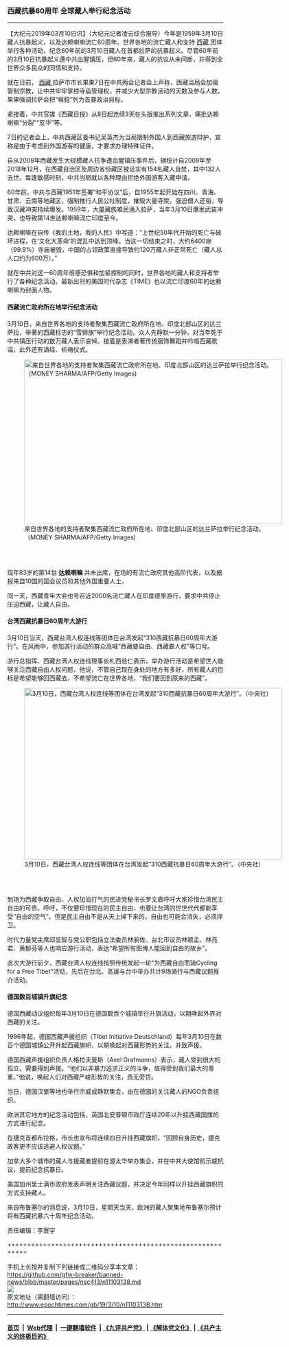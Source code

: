 ### 西藏抗暴60周年 全球藏人举行纪念活动
------------------------

<p>
 【大纪元2019年03月10日讯】（大纪元记者凌云综合报导）今年是1959年3月10日藏人抗暴起义，以及达赖喇嘛流亡60周年。世界各地的流亡藏人和支持
 <a href="http://www.epochtimes.com/gb/tag/%E8%A5%BF%E8%97%8F.html">
  西藏
 </a>
 团体举行各种活动，纪念60年前的3月10日藏人在首都拉萨的抗暴起义。尽管60年前的3月10日抗暴起义遭中共血腥镇压，但60年来，藏人的抗议从未间断，并得到全世界众多民众的同情和支持。
</p>
<p>
 就在日前，
 <a href="http://www.epochtimes.com/gb/tag/%E8%A5%BF%E8%97%8F.html">
  西藏
 </a>
 拉萨市市长果果7日在中共两会记者会上声称，西藏当局会加强管制宗教，让中共牢牢掌控寺庙管理权，并减少大型宗教活动的天数及参与人数。果果强调拉萨会把“维稳”列为首要政治目标。
</p>
<p>
 紧接着，中共官媒《西藏日报》从8日起连续3天在头版推出系列文章，痛批达赖喇嘛“分裂”“反华”等。
</p>
<p>
 7日的记者会上，中共西藏区委书记吴英杰为当局限制外国人到西藏旅游辩护，宣称是由于考虑到外国游客的健康，才要求办理特殊证件。
 <span class="Apple-converted-space">
 </span>
</p>
<p>
 自从2008年西藏发生大规模藏人抗争遭血腥镇压事件后，据统计自2009年至2018年12月，在西藏自治区及周边省份藏区被证实有154名藏人自焚，其中132人去世。每逢敏感时刻，中共当局就以各种理由拒绝外国游客入藏申请。
</p>
<p>
 60年前，中共与西藏1951年签署“和平协议”后，自1955年起开始在四川、青海、甘肃、云南等地藏区，强制推行人民公社制度，摧毁大量寺院，强迫僧人还俗，导致汉藏冲突持续爆发。1959年，大量藏族难民涌入拉萨，当年3月10日爆发武装冲突，也导致第14世达赖喇嘛流亡印度至今。
</p>
<p>
 达赖喇嘛在自传《我的土地，我的人民》中写道：“上世纪50年代开始的死亡与破坏进程，在‘文化大革命’的混乱中达到顶峰。当这一切结束之时，大约6400座（99.9%）寺庙被毁，中国的占领政策直接导致约120万藏人非正常死亡（藏人总人口约为600万）。”
</p>
<p>
 就在中共对这一60周年倍感恐惧和加紧控制的同时，世界各地的藏人和支持者举行了各种纪念活动。最新出刊的美国时代杂志《TIME》也以流亡印度60年的达赖喇嘛为封面人物。
</p>
<h4>
 西藏流亡政府所在地举行纪念活动
</h4>
<p>
 3月10日，来自世界各地的支持者聚集西藏流亡政府所在地、印度北部山区的达兰萨拉，举著的西藏标志的“雪狮旗”举行纪念活动。众人先静默一分钟，对当年死于中共镇压行动的数万藏人表示哀悼。接着是表演者著传统服饰舞蹈并吟唱西藏歌谣，此外还有诵经、祈祷仪式。
</p>
<figure class="wp-caption aligncenter" id="attachment_11103163" style="width: 600px">
 <a href="http://i.epochtimes.com/assets/uploads/2019/03/GettyImages-1129524607.jpg">
  <img alt="来自世界各地的支持者聚集西藏流亡政府所在地、印度北部山区的达兰萨拉举行纪念活动。（MONEY SHARMA/AFP/Getty Images)" class="size-large wp-image-11103163" height="384" src="http://i.epochtimes.com/assets/uploads/2019/03/GettyImages-1129524607-600x384.jpg" width="600"/>
 </a>
 <br/><figcaption class="wp-caption-text">
  来自世界各地的支持者聚集西藏流亡政府所在地、印度北部山区的达兰萨拉举行纪念活动。（MONEY SHARMA/AFP/Getty Images)
 </figcaption><br/>
</figure><br/>
<p>
 现年83岁的第14世
 <strong>
  达赖喇嘛
 </strong>
 并未出席，在场的有流亡政府其他高阶代表，以及据报来自10国的国会议员和其他外国重要人士。
</p>
<p>
 同一天，西藏青年大会也号召近2000名流亡藏人在印度德里游行，要求中共停止压迫西藏，让藏人自由。
</p>
<h4>
 台湾西藏抗暴日60周年大游行
</h4>
<p>
 3月10日当天，西藏台湾人权连线等团体在台湾发起“310西藏抗暴日60周年大游行”。在风雨中，参加游行活动的群众高喊“西藏要自由、西藏要人权”等口号。
</p>
<p>
 游行总指挥、西藏台湾人权连线理事长札西慈仁表示，举办游行活动是希望世人能够关注西藏自由人权问题，他说，不管自己现在身处的地方有多好，所有藏人的目标是希望能够回西藏去，不希望流亡在世界各地，“我们要回到原来的西藏”。
</p>
<figure class="wp-caption aligncenter" id="attachment_11103120" style="width: 600px">
 <a href="http://i.epochtimes.com/assets/uploads/2019/03/20190310000080L.jpg">
  <img alt="3月10日，西藏台湾人权连线等团体在台湾发起“310西藏抗暴日60周年大游行”。（中央社）" class="size-large wp-image-11103120" height="400" src="http://i.epochtimes.com/assets/uploads/2019/03/20190310000080L-600x400.jpg" width="600"/>
 </a>
 <br/><figcaption class="wp-caption-text">
  3月10日，西藏台湾人权连线等团体在台湾发起“310西藏抗暴日60周年大游行”。（中央社）
 </figcaption><br/>
</figure><br/>
<p>
 到场为西藏争取自由、人权加油打气的民进党秘书长罗文嘉呼吁大家珍惜台湾民主自由的可贵。呼吁，不仅要珍惜现在的民主自由，也要让台湾的世世代代都能享受“自由的空气”。但是民主自由不是从天上掉下来的，自由也可能会消失，必须捍卫。
</p>
<p>
 时代力量党主席邱显智与党公职包括立法委员林昶佐、台北市议员林颖孟、林亮君、黄郁芬等人也响应游行活动，表达“希望所有图博人能回到自由的故乡”。
</p>
<p>
 此次大游行前夕，西藏台湾人权连线按照传统发起一轮“为西藏自由而骑Cycling for a Free Tibet”活动，先后在台北、高雄与台中举办共计9场骑行与西藏议题推介活动。
</p>
<h4>
 德国数百城镇升旗纪念
</h4>
<p>
 德国西藏动议组织每年3月10日在德国数百个城镇举行升旗活动，以期唤起外界对西藏的关注。
 <span class="Apple-converted-space">
 </span>
</p>
<p>
 1996年起，德国西藏声援组织（Tibet Initiative Deutschland）每年3月10日在数百个德国城镇公开升起西藏旗帜，以期唤起对西藏形势的关注，并致声援。
 <span class="Apple-converted-space">
 </span>
</p>
<p>
 德国西藏声援组织负责人格拉夫曼斯（Axel Grafmanns）表示，藏人受到很大的孤立，需要得到声援。“他们以非暴力追求正义的斗争，值得受到我们最大的尊重。”他说，唤起人们对西藏严峻形势的关注，责无旁贷。
</p>
<p>
 当日，德国汉堡等地也举行示威或静默集会，由在德国的关注藏人的NGO负责组织。
 <span class="Apple-converted-space">
 </span>
</p>
<p>
 欧洲其它地方的纪念活动包括，英国北安普顿市政厅连续20年以升挂西藏国旗的方式进行纪念。
</p>
<p>
 在捷克首都布拉格，市长也宣布将连续四日升挂西藏旗帜，“回顾自身历史，捷克政客更不应该逃避人权议题。”
</p>
<p>
 加拿大多个城市的藏人与援藏者提前在渥太华举办集会，并在中共大使馆前示威抗议，提前纪念抗暴日。
</p>
<p>
 美国加州里士满市政府发表声明关注西藏议题，并决定今年同样以升挂西藏旗帜的方式支持藏人。
 <span class="Apple-converted-space">
 </span>
</p>
<p>
 来自布鲁塞尔的消息说，3月10日，星期天当天，欧洲的藏人聚集地布鲁塞尔预计将有西藏抗暴六十周年纪念活动。
</p>
<p>
 责任编辑：李寰宇
</p>

+++++++++++++++++++++++++++++++++++++++++++++++++++++++++++<br/><br/>
手机上长按并复制下列链接或二维码分享本文章：<br/>
https://github.com/gfw-breaker/banned-news/blob/master/pages/nsc413/n11103138.md <br/>
<a href='https://github.com/gfw-breaker/banned-news/blob/master/pages/nsc413/n11103138.md'><img src='https://github.com/gfw-breaker/banned-news/blob/master/pages/nsc413/n11103138.md.png'/></a> <br/>
原文地址（需翻墙访问）：http://www.epochtimes.com/gb/19/3/10/n11103138.htm


------------------------
#### [首页](https://github.com/gfw-breaker/banned-news/blob/master/README.md) &nbsp;|&nbsp; [Web代理](https://github.com/labour-camp/helloworld) &nbsp;|&nbsp; [一键翻墙软件](https://github.com/gfw-breaker/nogfw/blob/master/README.md) &nbsp;| [《九评共产党》](https://github.com/gfw-breaker/9ping.md/blob/master/README.md#九评之一评共产党是什么) | [《解体党文化》](https://github.com/gfw-breaker/jtdwh.md/blob/master/README.md) | [《共产主义的终极目的》](https://github.com/gfw-breaker/gczydzjmd.md/blob/master/README.md)

